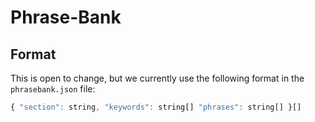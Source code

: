 # Phrase-Bank

## Format

This is open to change, but we currently use the following format in the `phrasebank.json` file:

```js
{ "section": string, "keywords": string[] "phrases": string[] }[]
```

